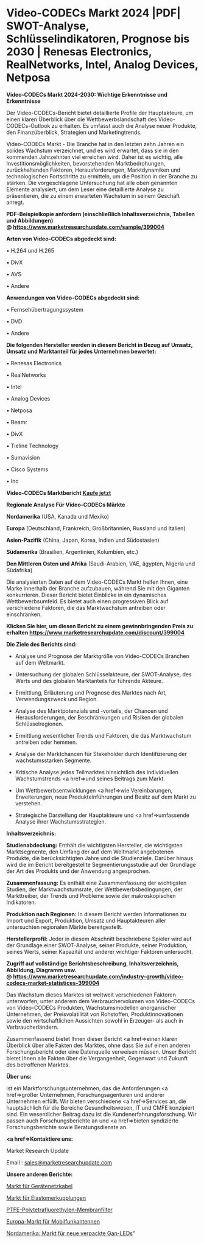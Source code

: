 # Video-CODECs Markt 2024 |PDF| SWOT-Analyse, Schlüsselindikatoren, Prognose bis 2030 | Renesas Electronics, RealNetworks, Intel, Analog Devices, Netposa

<strong>Video-CODECs Markt 2024-2030: Wichtige Erkenntnisse und Erkenntnisse</strong>

Der Video-CODECs-Bericht bietet detaillierte Profile der Hauptakteure, um einen klaren Überblick über die Wettbewerbslandschaft des Video-CODECs-Outlook zu erhalten. Es umfasst auch die Analyse neuer Produkte, den Finanzüberblick, Strategien und Marketingtrends.

Video-CODECs Markt - Die Branche hat in den letzten zehn Jahren ein solides Wachstum verzeichnet, und es wird erwartet, dass sie in den kommenden Jahrzehnten viel erreichen wird. Daher ist es wichtig, alle Investitionsmöglichkeiten, bevorstehenden Marktbedrohungen, zurückhaltenden Faktoren, Herausforderungen, Marktdynamiken und technologischen Fortschritte zu ermitteln, um die Position in der Branche zu stärken. Die vorgeschlagene Untersuchung hat alle oben genannten Elemente analysiert, um dem Leser eine detaillierte Analyse zu präsentieren, die zu einem erwarteten Wachstum in seinem Geschäft anregt.

<strong><b>PDF-Beispielkopie anfordern (einschließlich Inhaltsverzeichnis, Tabellen und Abbildungen) @ </b></strong><strong><a href=https://www.marketresearchupdate.com/sample/399004><strong>https://www.marketresearchupdate.com/sample/399004</u></a></strong></strong>

<strong>Arten von Video-CODECs abgedeckt sind:</strong>

• H.264 und H.265

• DivX

• AVS

• Andere

<strong>Anwendungen von Video-CODECs abgedeckt sind:</strong>

• Fernsehübertragungssystem

• DVD

• Andere

<strong>Die folgenden Hersteller werden in diesem Bericht in Bezug auf Umsatz, Umsatz und Marktanteil für jedes Unternehmen bewertet:</strong>

• Renesas Electronics

• RealNetworks

• Intel

• Analog Devices

• Netposa

• Beamr

• DivX

• Tieline Technology

• Sumavision

• Cisco Systems

• Inc

<strong>Video-CODECs Marktbericht <a href=https://www.marketresearchupdate.com/buynow/399004>Kaufe jetzt</a></strong>

<strong>Regionale Analyse Für Video-CODECs Märkte</strong>

<strong>Nordamerika</strong> (USA, Kanada und Mexiko)

<strong>Europa</strong> (Deutschland, Frankreich, Großbritannien, Russland und Italien)

<strong>Asien-Pazifik</strong> (China, Japan, Korea, Indien und Südostasien)

<strong>Südamerika</strong> (Brasilien, Argentinien, Kolumbien, etc.)

<strong>Den Mittleren</strong> <strong>Osten und Afrika</strong> (Saudi-Arabien, VAE, ägypten, Nigeria und Südafrika)

Die analysierten Daten auf dem Video-CODECs Markt helfen Ihnen, eine Marke innerhalb der Branche aufzubauen, während Sie mit den Giganten konkurrieren. Dieser Bericht bietet Einblicke in ein dynamisches Wettbewerbsumfeld. Es bietet auch einen progressiven Blick auf verschiedene Faktoren, die das Marktwachstum antreiben oder einschränken.

<strong>Klicken Sie hier, um diesen Bericht zu einem gewinnbringenden Preis zu erhalten
</strong><strong><a href=https://www.marketresearchupdate.com/discount/399004>https://www.marketresearchupdate.com/discount/399004</b></u></strong></a>

<strong>Die Ziele des Berichts sind:</strong>

- Analyse und Prognose der Marktgröße von Video-CODECs Branchen auf dem Weltmarkt.

- Untersuchung der globalen Schlüsselakteure, der SWOT-Analyse, des Werts und des globalen Marktanteils für führende Akteure.

- Ermittlung, Erläuterung und Prognose des Marktes nach Art, Verwendungszweck und Region.

- Analyse des Marktpotenzials und -vorteils, der Chancen und Herausforderungen, der Beschränkungen und Risiken der globalen Schlüsselregionen.

- Ermittlung wesentlicher Trends und Faktoren, die das Marktwachstum antreiben oder hemmen.

- Analyse der Marktchancen für Stakeholder durch Identifizierung der wachstumsstarken Segmente.

- Kritische Analyse jedes Teilmarktes hinsichtlich des individuellen Wachstumstrends <a href=>und</a> seines Beitrags zum Markt.

- Um Wettbewerbsentwicklungen <a href=>wie</a> Vereinbarungen, Erweiterungen, neue Produkteinführungen und Besitz auf dem Markt zu verstehen.

- Strategische Darstellung der Hauptakteure und <a href=>umfas</a>sende Analyse ihrer Wachstumsstrategien.

<strong>Inhaltsverzeichnis:</strong>

<strong>Studienabdeckung:</strong> Enthält die wichtigsten Hersteller, die wichtigsten Marktsegmente, den Umfang der auf dem Weltmarkt angebotenen Produkte, die berücksichtigten Jahre und die Studienziele. Darüber hinaus wird die im Bericht bereitgestellte Segmentierungsstudie auf der Grundlage der Art des Produkts und der Anwendung angesprochen.

<strong>Zusammenfassung:</strong> Es enthält eine Zusammenfassung der wichtigsten Studien, der Marktwachstumsrate, der Wettbewerbsbedingungen, der Markttreiber, der Trends und Probleme sowie der makroskopischen Indikatoren.

<strong>Produktion nach Regionen:</strong> In diesem Bericht werden Informationen zu Import und Export, Produktion, Umsatz und Hauptakteuren aller untersuchten regionalen Märkte bereitgestellt.

<strong>Herstellerprofil:</strong> Jeder in diesem Abschnitt beschriebene Spieler wird auf der Grundlage einer SWOT-Analyse, seiner Produkte, seiner Produktion, seines Werts, seiner Kapazität und anderer wichtiger Faktoren untersucht.

<strong><b>Zugriff auf vollständige Berichtsbeschreibung, Inhaltsverzeichnis, Abbildung, Diagramm usw. @ </b></strong><strong><a href=https://www.marketresearchupdate.com/industry-growth/video-codecs-market-statistices-399004>https://www.marketresearchupdate.com/industry-growth/video-codecs-market-statistices-399004</a></strong>

Das Wachstum dieses Marktes ist weltweit verschiedenen Faktoren unterworfen, unter anderem dem Verbrauchervolumen von Video-CODECs von Video-CODECs Produkten, Wachstumsmodellen anorganischer Unternehmen, der Preisvolatilität von Rohstoffen, Produktinnovationen sowie den wirtschaftlichen Aussichten sowohl in Erzeuger- als auch in Verbraucherländern.

Zusammenfassend bietet Ihnen dieser Bericht <a href=>einen</a> klaren Überblick über alle Fakten des Marktes, ohne dass Sie auf einen anderen Forschungsbericht oder eine Datenquelle verweisen müssen. Unser Bericht bietet Ihnen alle Fakten über die Vergangenheit, Gegenwart und Zukunft des betroffenen Marktes.

<strong>Über uns:</strong>

 ist ein Marktforschungsunternehmen, das die Anforderungen <a href=>großer</a> Unternehmen, Forschungsagenturen und anderer Unternehmen erfüllt. Wir bieten verschiedene <a href=>Services</a> an, die hauptsächlich für die Bereiche Gesundheitswesen, IT und CMFE konzipiert sind. Ein wesentlicher Beitrag dazu ist die Kundenerfahrungsforschung. Wir passen auch Forschungsberichte an und <a href=>bieten</a> syndizierte Forschungsberichte sowie Beratungsdienste an.

<strong><a href=>Kontaktiere uns:</a></strong>

Market Research Update

Email : sales@marketresearchupdate.com

<strong>Unsere anderen Berichte:</strong>

<a href=https://www.linkedin.com/pulse/appliance-power-cord-market-2023-size-growth-trends-cost>Markt für Gerätenetzkabel</a>

<a href=https://www.linkedin.com/pulse/elastomeric-couplings-market-analysis-segment-region-growth>Markt für Elastomerkupplungen</a>

<a href=https://www.linkedin.com/pulse/ptfe-polytetrafluoroethylene-membrane-filter>PTFE-Polytetrafluorethylen-Membranfilter</a>

<a href=https://www.linkedin.com/pulse/europe-mobile-communication-antenna-market>Europa-Markt für Mobilfunkantennen</a>

<a href=https://www.linkedin.com/pulse/north-america-new-packaged-gan-led-market-current-business>Nordamerika: Markt für neue verpackte Gan-LEDs</a>"
